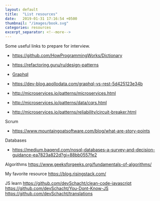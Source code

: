 ```yaml
---
layout: default
title:  "List resources"
date:   2019-01-31 17:16:54 +0500
thumbnail: "/images/book.svg"
categories: resources
excerpt_separator: <!--more-->
---
```


Some useful links to prepare for interview.
<!--more-->

- <a href="https://github.com/HowProgrammingWorks/Dictionary">https://github.com/HowProgrammingWorks/Dictionary</a>
- <a href="https://refactoring.guru/ru/design-patterns">https://refactoring.guru/ru/design-patterns</a>
- <a href="https://www.howtographql.com/">Graphql</a>
- <a href="https://dev-blog.apollodata.com/graphql-vs-rest-5d425123e34b">https://dev-blog.apollodata.com/graphql-vs-rest-5d425123e34b</a>

- <a href="http://microservices.io/patterns/microservices.html">http://microservices.io/patterns/microservices.html</a>
- <a href="http://microservices.io/patterns/data/cqrs.html">http://microservices.io/patterns/data/cqrs.html</a>
- <a href="http://microservices.io/patterns/reliability/circuit-breaker.html">http://microservices.io/patterns/reliability/circuit-breaker.html</a>

Scrum
- https://www.mountaingoatsoftware.com/blog/what-are-story-points

Databases
- <a href="https://medium.baqend.com/nosql-databases-a-survey-and-decision-guidance-ea7823a822d?gi=88bb0557fe2">https://medium.baqend.com/nosql-databases-a-survey-and-decision-guidance-ea7823a822d?gi=88bb0557fe2</a>

Algorithms
https://www.geeksforgeeks.org/fundamentals-of-algorithms/

My favorite resource
<a href="https://blog.risingstack.com/">https://blog.risingstack.com/</a>


JS learn
	https://github.com/devSchacht/clean-code-javascript
	https://github.com/devSchacht/You-Dont-Know-JS
	https://github.com/devSchacht/translations
